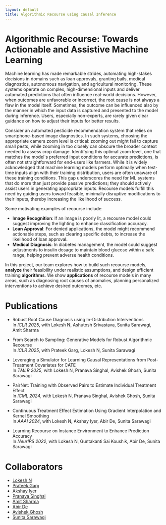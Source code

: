```yaml
---
layout: default
title: Algorithmic Recourse using Causal Inference
---
```


# Algorithmic Recourse: Towards Actionable and Assistive Machine Learning

Machine learning has made remarkable strides, automating high-stakes decisions in domains such as loan approvals, granting bails, medical diagnostics, autonomous navigation, and agricultural monitoring. These systems operate on complex, high-dimensional inputs and deliver automated predictions that often influence real-world decisions. However, when outcomes are unfavorable or incorrect, the root cause is not always a flaw in the model itself. Sometimes, the outcome can be influenced also by the manner in which the input data is captured and presented to the model during inference. Users, especially non-experts, are rarely given clear guidance on how to adjust their inputs for better results.

Consider an automated pesticide recommendation system that relies on smartphone-based image diagnostics. In such systems, choosing the appropriate camera zoom level is critical: zooming out might fail to capture small pests, while zooming in too closely can obscure the broader context needed to assess crop damage. Identifying this optimal zoom level, one that matches the model's preferred input conditions for accurate predictions, is often not straightforward for end-users like farmers. While it is widely acknowledged that machine learning models perform optimally when test-time inputs align with their training distribution, users are often unaware of these training conditions. This gap underscores the need for ML systems that do more than just provide passive predictions; they should actively assist users in generating appropriate inputs. Recourse models fulfill this need by guiding users toward feasible, minimally disruptive modifications to their inputs, thereby increasing the likelihood of success.


Some motivating examples of recourse include:

- **Image Recognition**: If an image is poorly lit, a recourse model could suggest improving the lighting to enhance classification accuracy.
- **Loan Approval**: For denied applications, the model might recommend actionable steps, such as clearing specific debts, to increase the likelihood of loan approval.
- **Medical Diagnosis**: In diabetes management, the model could suggest adjustments to insulin dosage to maintain blood glucose within a safe range, helping prevent adverse health conditions.

In this project, our team explores how to build such recourse models, **analyze** their feasibility under realistic assumptions, and design efficient training **algorithms**. We show **applications** of recourse models in many areas, such as diagnosing root causes of anomalies, planning personalized interventions to achieve desired outcomes, etc.


# Publications
* Robust Root Cause Diagnosis using In-Distribution Interventions \
  In *ICLR 2025*, with Lokesh N, Ashutosh Srivastava, Sunita Sarawagi, Amit Sharma

* From Search to Sampling: Generative Models for Robust Algorithmic Recourse \
  In *ICLR 2025*, with Prateek Garg, Lokesh N, Sunita Sarawagi

* Leveraging a Simulator for Learning Causal Representations from Post-Treatment Covariates for CATE \
  In *TMLR 2025*, with Lokesh N, Pranava Singhal, Avishek Ghosh, Sunita Sarawagi

* PairNet: Training with Observed Pairs to Estimate Individual Treatment Effect \
  In *ICML 2024*, with Lokesh N, Pranava Singhal, Avishek Ghosh, Sunita Sarawagi

* Continuous Treatment Effect Estimation Using Gradient Interpolation and Kernel Smoothing \
  In *AAAI 2024*, with Lokesh N, Akshay Iyer, Abir De, Sunita Sarawagi

* Learning Recourse on Instance Environment to Enhance Prediction Accuracy \
  In *NeurIPS 2022*, with Lokesh N, Guntakanti Sai Koushik, Abir De, Sunita Sarawagi

 

# Collaborators
* [Lokesh N](https://nlokesh.netlify.app/)
* [Prateek Garg](https://prateekgargx.github.io/)
* [Akshay Iyer](https://www.linkedin.com/in/akshay-iyer2211/)
* [Pranava Singhal](https://scholar.google.com/citations?user=7smSwUsAAAAJ&hl=en)
* [Amit Sharma](http://amitsharma.in/)
* [Abir De](https://abir-de.github.io/)
* [Avishek Ghosh](https://sites.google.com/view/avishekghosh/home)
* [Sunita Sarawagi](https://www.cse.iitb.ac.in/~sunita/)